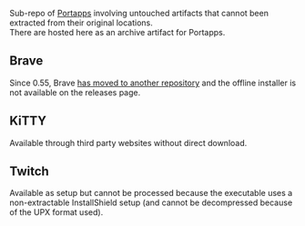 Sub-repo of [Portapps](https://portapps.github.io) involving untouched artifacts that cannot been extracted from their original locations.<br />
There are hosted here as an archive artifact for Portapps.<br />

## Brave

Since 0.55, Brave [has moved to another repository](https://github.com/brave/brave-browser) and the offline installer is not available on the releases page.

## KiTTY

Available through third party websites without direct download.

## Twitch

Available as setup but cannot be processed because the executable uses a non-extractable InstallShield setup (and cannot be decompressed because of the UPX format used).
